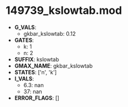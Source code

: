 # 149739_kslowtab.mod

- **G_VALS**:
  - gkbar_kslowtab: 0.12
- **GATES**:
  - k: 1
  - n: 2
- **SUFFIX**: kslowtab
- **GMAX_NAME**: gkbar_kslowtab
- **STATES**: ['n', 'k']
- **I_VALS**:
  - 6.3: nan
  - 37: nan
- **ERROR_FLAGS**: []
